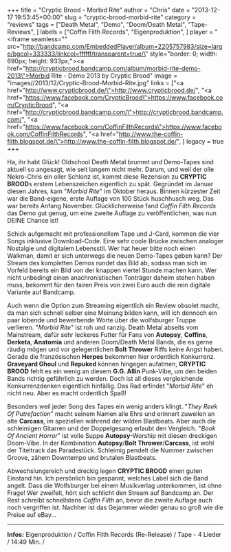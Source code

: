 +++
title = "Cryptic Brood - Morbid Rite"
author = "Chris"
date = "2013-12-17 19:53:45+00:00"
slug = "cryptic-brood-morbid-rite"
category = "reviews"
tags = ["Death Metal", "Demo", "Doom/Death Metal", "Tape-Reviews", ]
labels = ["Coffin Filth Records", "Eigenproduktion", ]
player = "<iframe seamless=\"\" src=\"http://bandcamp.com/EmbeddedPlayer/album=2205757983/size=large/bgcol=333333/linkcol=ffffff/transparent=true/\" style=\"border: 0; width: 690px; height: 933px;\"><a href=\"http://crypticbrood.bandcamp.com/album/morbid-rite-demo-2013\">Morbid Rite - Demo 2013 by Cryptic Brood</a></iframe>"
image = "images//2013/12/Cryptic-Brood-Morbid-Rite.jpg"
links = ["<a href=\"http://www.crypticbrood.de/\">http://www.crypticbrood.de/</a>", "<a href=\"https://www.facebook.com/CrypticBrood\">https://www.facebook.com/CrypticBrood</a>", "<a href=\"http://crypticbrood.bandcamp.com/\">http://crypticbrood.bandcamp.com/</a>", "<a href=\"https://www.facebook.com/CoffinFilthRecords\">https://www.facebook.com/CoffinFilthRecords</a>", "<a href=\"http://www.the-coffin-filth.blogspot.de/\">http://www.the-coffin-filth.blogspot.de/</a>", ]
legacy = true
+++

Ha, ihr habt Glück! Oldschool Death Metal brummt und Demo-Tapes sind aktuell so angesagt, wie seit langem nicht mehr. Darum, und weil der olle Nekro-Chris ein oller Schlonz ist, kommt diese Rezension zu **CRYPTIC BROOD**s erstem Lebenszeichen eigentlich zu spät. Gegründet im Januar diesen Jahres, kam "_Morbid Rite_" im Oktober heraus. Binnen kürzester Zeit war die Band-eigene, erste Auflage von 100 Stück huschhusch weg. Das war bereits Anfang November. Glücklicherweise fand _Coffin Filth Records_ das Demo gut genug, um eine zweite Auflage zu veröffentlichen, was nun DEINE Chance ist!

Schick aufgemacht mit professionellem Tape und J-Card, kommen die vier Songs inklusive Download-Code. Eine sehr coole Brücke zwischen analoger Nostalgie und digitalem Lebensstil. Wer hat heuer bitte noch einen Walkman, damit er sich unterwegs die neuen Demo-Tapes geben kann? Der Stream des kompletten Demos rundet das Bild ab, sodass man sich im Vorfeld bereits ein Bild von der knappen viertel Stunde machen kann. Wer nicht unbedingt einen anachronistischen Tonträger daheim stehen haben muss, bekommt für den fairen Preis von zwei Euro auch die rein digitale Variante auf Bandcamp.

Auch wenn die Option zum Streaming eigentlich ein Review obsolet macht, da man sich schnell selber eine Meinung bilden kann, will ich dennoch ein paar lobende und bewerbende Worte über die wolfsburger Truppe verlieren. "_Morbid Rite_" ist roh und ranzig. Death Metal abseits vom Mainstream, dafür sehr leckeres Futter für Fans von **Autopsy**, **Coffins**, **Derketa**, **Anatomia** und anderen Doom/Death Metal Bands, die es gerne räudig mögen und vor gelegentlichen **Bolt Thrower** Riffs keine Angst haben. Gerade die französischen **Herpes** bekommen hier ordentlich Konkurrenz. **Graveyard Ghoul** und **Repuked** können hingegen aufatmen, **CRYPTIC BROOD** fehlt es ein wenig an diesem **G.G. Allin** Punk-Vibe, um den beiden Bands richtig gefährlich zu werden. Doch ist all dieses vergleichende Konkurrenzdenken eigentlich hinfällig. Das Rad erfindet "_Morbid Rite_" eh nicht neu. Aber es macht ordentlich Spaß!

Besonders weil jeder Song des Tapes ein wenig anders klingt. "_They Reek Of Putrefaction_" macht seinem Namen alle Ehre und erinnert zuweilen an alte **Carcass**, im speziellen während der wilden Blastbeats. Aber auch die schleimigen Gitarren und der Doppelgesang erlaubt den Vergleich. "_Book Of Ancient Horror_" ist volle Suppe **Autopsy**-Worship mit diesen dreckigen Doom-Vibe. In der Kombination **Autopsy**/**Bolt Thrower**/**Carcass**, ist wohl der Titeltrack das Paradestück. Schleimig pendelt die Nummer zwischen Groove, zähem Downtempo und brutalen Blastbeats.

Abwechslungsreich und dreckig legen **CRYPTIC BROOD** einen guten Einstand hin. Ich persönlich bin gespannt, welches Label sich die Band angelt. Dass die Wolfsburger bei einem Musikverlag unterkommen, ist ohne Frage! Wer zweifelt, hört sich schlicht den Stream auf Bandcamp an. Der Rest schreibt schnellstens _Coffin Filth_ an, bevor die zweite Auflage auch noch vergriffen ist. Nachher ist das Gejammer wieder genau so groß wie die Preise auf eBay...





---
**Infos:**
Eigenproduktion / Coffin Filth Records (Re-Release) / 
Tape - 4 Lieder / 14:49 Min. / 
